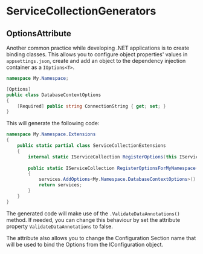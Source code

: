 # ServiceCollectionGenerators

## OptionsAttribute
Another common practice while developing .NET applications is to create binding classes. This allows you to configure object properties' values in `appsettings.json`, create and add an object to the dependency injection container as a `IOptions<T>`.

```csharp
namespace My.Namespace;

[Options]
public class DatabaseContextOptions
{
    [Required] public string ConnectionString { get; set; }
}
```

This will generate the following code:

```csharp
namespace My.Namespace.Extensions
{
    public static partial class ServiceCollectionExtensions
    {
        internal static IServiceCollection RegisterOptions(this IServiceCollection services) => services.RegisterOptionsForMyNamespace();
        
        public static IServiceCollection RegisterOptionsForMyNamespace(this IServiceCollection services)
        {
            services.AddOptions<My.Namespace.DatabaseContextOptions>().Bind(configuration.GetSection("DatabaseContextOptions")).ValidateDataAnnotations();
            return services;
        }
    }
}
```

The generated code will make use of the `.ValidateDataAnnotations()` method. If needed, you can change this behaviour by set the attribute property `ValidateDataAnnotations` to false.

The attribute also allows you to change the Configuration Section name that will be used to bind the Options from the IConfiguration object.
